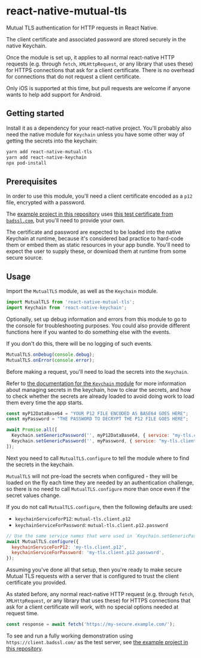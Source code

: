 # react-native-mutual-tls

Mutual TLS authentication for HTTP requests in React Native.

The client certificate and associated password are stored securely in the native Keychain.

Once the module is set up, it applies to all normal react-native HTTP requests (e.g. through `fetch`, `XMLHttpRequest`, or any library that uses these) for HTTPS connections that ask for a client certificate. There is no overhead for connections that do not request a client certificate.

Only iOS is supported at this time, but pull requests are welcome if anyone wants to help add support for Android.

## Getting started

Install it as a dependency for your react-native project. You'll probably also need the native module for `Keychain` unless you have some other way of getting the secrets into the keychain:

```sh
yarn add react-native-mutual-tls
yarn add react-native-keychain
npx pod-install
```

## Prerequisites

In order to use this module, you'll need a client certificate encoded as a `p12` file, encrypted with a password.

The [example project in this repository](./example) uses [this test certificate from `badssl.com`](https://badssl.com/download/), but you'll need to provide your own.

The certificate and password are expected to be loaded into the native Keychain at runtime, because it's considered bad practice to hard-code them or embed them as static resources in your app bundle. You'll need to expect the user to supply these, or download them at runtime from some secure source.

## Usage

Import the `MutualTLS` module, as well as the `Keychain` module.

```javascript
import MutualTLS from 'react-native-mutual-tls';
import Keychain from 'react-native-keychain';
```

Optionally, set up debug information and errors from this module to go to the console for troubleshooting purposes. You could also provide different functions here if you wanted to do something else with the events.

If you don't do this, there will be no logging of such events.

```javascript
MutualTLS.onDebug(console.debug);
MutualTLS.onError(console.error);
```

Before making a request, you'll need to load the secrets into the `Keychain`.

Refer to [the documentation for the `Keychain` module](https://github.com/oblador/react-native-keychain) for more information about managing secrets in the keychain, how to clear the secrets, and how to check whether the secrets are already loaded to avoid doing work to load them every time the app starts.

```javascript
const myP12DataBase64 = "YOUR P12 FILE ENCODED AS BASE64 GOES HERE";
const myPassword = "THE PASSWORD TO DECRYPT THE P12 FILE GOES HERE";

await Promise.all([
  Keychain.setGenericPassword('', myP12DataBase64, { service: "my-tls.client.p12" }),
  Keychain.setGenericPassword('', myPassword, { service: "my-tls.client.p12.password" }),
]);
```

Next you need to call `MutualTLS.configure` to tell the module where to find the secrets in the keychain.

`MutualTLS` will not pre-load the secrets when configured - they will be loaded on the fly each time they are needed by an authentication challenge, so there is no need to call `MutualTLS.configure` more than once even if the secret values change.

If you do not call `MutualTLS.configure`, then the following defaults are used:
- `keychainServiceForP12`: `mutual-tls.client.p12`
- `keychainServiceForPassword`: `mutual-tls.client.p12.password`

```javascript
// Use the same service names that were used in `Keychain.setGenericPassword`
await MutualTLS.configure({
  keychainServiceForP12: 'my-tls.client.p12',
  keychainServiceForPassword: 'my-tls.client.p12.password',
});
```

Assuming you've done all that setup, then you're ready to make secure Mutual TLS requests with a server that is configured to trust the client certificate you provided.

As stated before, any normal react-native HTTP request (e.g. through `fetch`, `XMLHttpRequest`, or any library that uses these) for HTTPS connections that ask for a client certificate will work, with no special options needed at request time.

```javascript
const response = await fetch('https://my-secure.example.com/');
```

To see and run a fully working demonstration using `https://client.badssl.com/` as the test server, see [the example project in this repository](./example).
